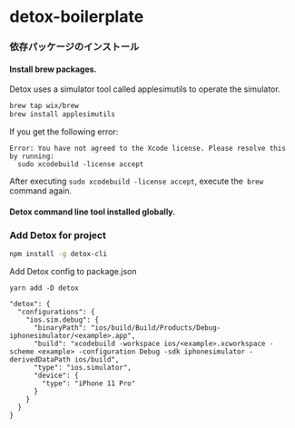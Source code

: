 # detox-boilerplate
### 依存パッケージのインストール
#### Install brew packages.
Detox uses a simulator tool called applesimutils to operate the simulator.

```bash
brew tap wix/brew
brew install applesimutils
```

If you get the following error:

```
Error: You have not agreed to the Xcode license. Please resolve this by running:
  sudo xcodebuild -license accept
```

After executing `sudo xcodebuild -license accept`, execute the` brew` command again.


#### Detox command line tool installed globally.

### Add Detox for project
```bash
npm install -g detox-cli
```

Add Detox config to package.json

```
yarn add -D detox
``` 

```
"detox": {
  "configurations": {
    "ios.sim.debug": {
      "binaryPath": "ios/build/Build/Products/Debug-iphonesimulator/<example>.app",
      "build": "xcodebuild -workspace ios/<example>.xcworkspace -scheme <example> -configuration Debug -sdk iphonesimulator -derivedDataPath ios/build",
      "type": "ios.simulator",
      "device": {
        "type": "iPhone 11 Pro"
      }
    }
  }
}
```
